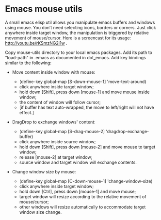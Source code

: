 Emacs mouse utils
=================

A small emacs elisp util allows you manipulate emacs buffers and windows using mouse. You don’t need selecting icons, borders or corners. Just click anywhere inside target window, the manipulation is triggered by relative movement of mouse/cursor.
Here is a screencast for its usage: http://youtu.be/rKSmzNG2i1w .

Copy mouse-utils directory to your local emacs packages. Add its path to "load-path" 
in .emacs as documented in dot_emacs. Add key bindings similar to the following:

* Move content inside window with mouse:

	* (define-key global-map [S-down-mouse-1] 'move-text-around)
	* click anywhere inside target window; 
	* hold down [Shift], press down [mouse-1] and move mouse inside window; 
	* the content of window will follow cursor; 
	* [if buffer has text auto-wrapped, the move to left/right will not have effect.]

* DragDrop to exchange windows' content:

	* (define-key global-map [S-drag-mouse-2] 'dragdrop-exchange-buffer)
	* click anywhere inside source window; 
	* hold down [Shift], press down [mouse-2] and move mouse to target window;
	* release [mouse-2] at target window;
	* source window and target window will exchange contents.

* Change window size by mouse:

	* (define-key global-map [C-down-mouse-1] 'change-window-size)
	* click anywhere inside target window;
	* hold down [Ctrl], press down [mouse-1] and move mouse;
	* target window will resize according to the relative movement of mouse/cursor;
	* other windows will resize automatically to accommodate target window size change.
